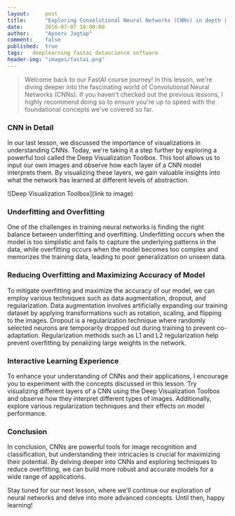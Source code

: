 ```yaml
---
layout:     post
title:      "Exploring Convolutional Neural Networks (CNNs) in depth | FastAI Lesson 3"
date:       2016-07-07 18:00:00
author:     "Apoorv Jagtap"
comment:	false
published:  true
tags:	deeplearning fastai datascience software
header-img: "images/fastai.png"
---
```


> Welcome back to our FastAI course journey! In this lesson, we're diving deeper into the fascinating world of Convolutional Neural Networks (CNNs). If you haven't checked out the previous lessons, I highly recommend doing so to ensure you're up to speed with the foundational concepts we've covered so far.

### CNN in Detail
In our last lesson, we discussed the importance of visualizations in understanding CNNs. Today, we're taking it a step further by exploring a powerful tool called the Deep Visualization Toolbox. This tool allows us to input our own images and observe how each layer of a CNN model interprets them. By visualizing these layers, we gain valuable insights into what the network has learned at different levels of abstraction.

![Deep Visualization Toolbox](link to image)

### Underfitting and Overfitting
One of the challenges in training neural networks is finding the right balance between underfitting and overfitting. Underfitting occurs when the model is too simplistic and fails to capture the underlying patterns in the data, while overfitting occurs when the model becomes too complex and memorizes the training data, leading to poor generalization on unseen data.

### Reducing Overfitting and Maximizing Accuracy of Model
To mitigate overfitting and maximize the accuracy of our model, we can employ various techniques such as data augmentation, dropout, and regularization. Data augmentation involves artificially expanding our training dataset by applying transformations such as rotation, scaling, and flipping to the images. Dropout is a regularization technique where randomly selected neurons are temporarily dropped out during training to prevent co-adaptation. Regularization methods such as L1 and L2 regularization help prevent overfitting by penalizing large weights in the network.

### Interactive Learning Experience
To enhance your understanding of CNNs and their applications, I encourage you to experiment with the concepts discussed in this lesson. Try visualizing different layers of a CNN using the Deep Visualization Toolbox and observe how they interpret different types of images. Additionally, explore various regularization techniques and their effects on model performance.

### Conclusion
In conclusion, CNNs are powerful tools for image recognition and classification, but understanding their intricacies is crucial for maximizing their potential. By delving deeper into CNNs and exploring techniques to reduce overfitting, we can build more robust and accurate models for a wide range of applications.

Stay tuned for our next lesson, where we'll continue our exploration of neural networks and delve into more advanced concepts. Until then, happy learning!
